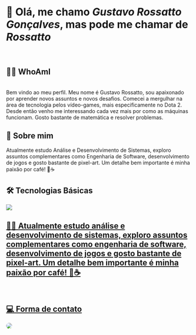 # 👋 Olá, me chamo *_Gustavo Rossatto Gonçalves_*, mas pode me chamar de *_Rossatto_*
<br>

## 🧙‍♂️ WhoAmI 
<br>
Bem vindo ao meu perfil. Meu nome é Gustavo Rossatto, sou apaixonado por aprender novos assuntos e novos desafios. Comecei a mergulhar na área de tecnologia pelos vídeo-games, mais especificamente no Dota 2. Desde então venho me interessando cada vez mais por como as máquinas funcionam. Gosto bastante de matemática e resolver problemas.
<br>

## 🧠 Sobre mim
Atualmente estudo Análise e Desenvolvimento de Sistemas, exploro assuntos complementares como Engenharia de Software, desenvolvimento de jogos e gosto bastante de pixel-art. Um detalhe bem importante é minha paixão por café! 💓☕
<br>

## 🛠️ Tecnologias Básicas  
  <a href="https://skillicons.dev">
    <img src="https://skillicons.dev/icons?i=git,vim,c,bash" />

## 🧑‍🎓 Atualmente estudo análise e desenvolvimento de sistemas, exploro assuntos complementares como engenharia de software, desenvolvimento de jogos e gosto bastante de pixel-art. Um detalhe bem importante é minha paixão por café! 💓☕ 
<br>
    
## 💻 Forma de contato
<a href="mailto:rossatto.gus@gmail.com"><img src="https://img.shields.io/badge/Gmail-D14836?style=for-the-badge&logo=gmail&logoColor=white" style="border-radius:50px" target="_blank"></a>
